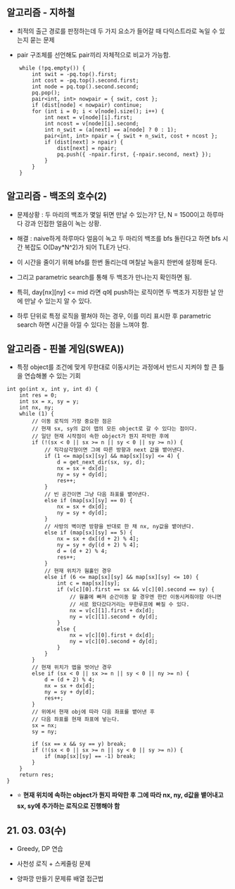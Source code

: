 ## 알고리즘 - 지하철

 - 최적의 출근 경로를 판정하는데 두 가지 요소가 들어갈 때 다익스트라로 녹일 수 있는지 묻는 문제

 - pair 구조체를 선언해도 pair끼리 자체적으로 비교가 가능함.

```
	while (!pq.empty()) {
		int swit = -pq.top().first;
		int cost = -pq.top().second.first;
		int node = pq.top().second.second;
		pq.pop();
		pair<int, int> nowpair = { swit, cost };
		if (dist[node] < nowpair) continue;
		for (int i = 0; i < v[node].size(); i++) {
			int next = v[node][i].first;
			int ncost = v[node][i].second;
			int n_swit = (a[next] == a[node] ? 0 : 1);
			pair<int, int> npair = { swit + n_swit, cost + ncost };
			if (dist[next] > npair) {
				dist[next] = npair;
				pq.push({ -npair.first, {-npair.second, next} });
			}
		}
	}
```

## 알고리즘 - 백조의 호수(2)

 - 문제상황 : 두 마리의 백조가 몇일 뒤면 만날 수 있는가? 단, N = 1500이고 하루마다 강과 인접한 얼음이 녹는 상황.

 - 해결 : naive하게 하루마다 얼음이 녹고 두 마리의 백조를 bfs 돌린다고 하면 bfs 시간 복잡도 O(Day*N^2)가 되어 TLE가 난다.

 - 이 시간을 줄이기 위해 bfs를 한번 돌리는데 며칠날 녹을지 한번에 설정해 둔다.

 - 그리고 parametric search를 통해 두 백조가 만나는지 확인하면 됨.

 - 특히, day[nx][ny] <= mid 라면 q에 push하는 로직이면 두 백조가 지정한 날 안에 만날 수 있는지 알 수 있다.

 - 하루 단위로 특정 로직을 펼쳐야 하는 경우, 이를 미리 표시한 후 parametric search 하면 시간을 아낄 수 있다는 점을 느껴야 함.


## 알고리즘 - 핀볼 게임(SWEA))

 - 특정 object를 조건에 맞게 무한대로 이동시키는 과정에서 반드시 지켜야 할 큰 틀을 연습해볼 수 있는 기회

```
int go(int x, int y, int d) {
	int res = 0;
	int sx = x, sy = y;
	int nx, ny;
	while (1) {
		// 이동 로직의 가장 중요한 점은
		// 현재 sx, sy의 값이 맵의 모든 object로 갈 수 있다는 점이다.
		// 일단 현재 시작점이 속한 object가 뭔지 파악한 후에
		if (!(sx < 0 || sx >= n || sy < 0 || sy >= n)) {
			// 직각삼각형이면 그에 따른 방향과 next 값을 뱉어낸다.
			if (1 <= map[sx][sy] && map[sx][sy] <= 4) {
				d = get_next_dir(sx, sy, d);
				nx = sx + dx[d];
				ny = sy + dy[d];
				res++;
			}
			// 빈 공간이면 그냥 다음 좌표를 뱉어낸다.
			else if (map[sx][sy] == 0) {
				nx = sx + dx[d];
				ny = sy + dy[d];
			}
			// 사방의 벽이면 방향을 반대로 한 채 nx, ny값을 뱉어낸다.
			else if (map[sx][sy] == 5) {
				nx = sx + dx[(d + 2) % 4];
				ny = sy + dy[(d + 2) % 4];
				d = (d + 2) % 4;
				res++;
			}
			// 현재 위치가 웜홀인 경우
			else if (6 <= map[sx][sy] && map[sx][sy] <= 10) {
				int c = map[sx][sy];
				if (v[c][0].first == sx && v[c][0].second == sy) {
					// 웜홀에 빠져 순간이동 할 경우엔 한칸 이동시켜줘야함 아니면
					// 서로 왔다갔다거리는 무한루프에 빠질 수 있다.
					nx = v[c][1].first + dx[d];
					ny = v[c][1].second + dy[d];
				}
				else {
					nx = v[c][0].first + dx[d];
					ny = v[c][0].second + dy[d];
				}
			}
		}
		// 현재 위치가 맵을 벗어난 경우
		else if (sx < 0 || sx >= n || sy < 0 || ny >= n) {
			d = (d + 2) % 4;
			nx = sx + dx[d];
			ny = sy + dy[d];
			res++;
		}
		// 위에서 현재 obj에 따라 다음 좌표를 뱉어낸 후
		// 다음 좌표를 현재 좌표에 넣는다.
		sx = nx;
		sy = ny;
		
		if (sx == x && sy == y) break;
		if (!(sx < 0 || sx >= n || sy < 0 || sy >= n)) {
			if (map[sx][sy] == -1) break;
		}
	}
	return res;
}
```

 - :star: **현재 위치에 속하는 object가 뭔지 파악한 후 그에 따라 nx, ny, d값을 뱉어내고 sx, sy에 추가하는 로직으로 진행해야 함**


## 21. 03. 03(수)

 - Greedy, DP 연습

 - 사천성 로직 + 스케줄링 문제

 - 양파깡 만들기 문제류 배열 접근법